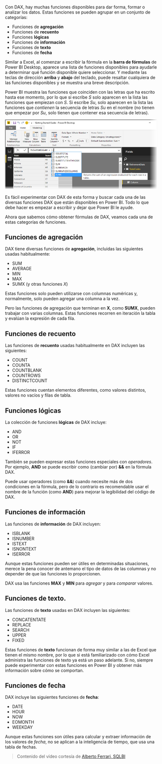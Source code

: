 Con DAX, hay muchas funciones disponibles para dar forma, formar o analizar los datos. Estas funciones se pueden agrupar en un conjunto de categorías:

* Funciones de **agregación**
* Funciones de **recuento**
* Funciones **lógicas**
* Funciones de **información**
* Funciones de **texto**
* Funciones de **fecha**

Similar a Excel, al comenzar a escribir la fórmula en la **barra de fórmulas** de Power BI Desktop, aparece una lista de funciones disponibles para ayudarle a determinar qué función disponible quiere seleccionar. Y mediante las teclas de dirección **arriba** y **abajo** del teclado, puede resaltar cualquiera de las funciones disponibles y se muestra una breve descripción.

Power BI muestra las funciones que coinciden con las letras que ha escrito hasta ese momento, por lo que si escribe *S* solo aparecen en la lista las funciones que empiezan con *S*. Si escribe *Su*, solo aparecen en la lista las funciones que *contienen* la secuencia de letras *Su* en el nombre (no tienen que empezar por *Su*, solo tienen que contener esa secuencia de letras).

![](media/7-3-dax-functions/dax-functions_1.png)

Es fácil experimentar con DAX de esta forma y buscar cada una de las diversas funciones DAX que están disponibles en Power BI. Todo lo que debe hacer es empezar a escribir y dejar que Power BI le ayude.

Ahora que sabemos cómo obtener fórmulas de DAX, veamos cada una de estas categorías de funciones.

## <a name="aggregation-functions"></a>Funciones de agregación
DAX tiene diversas funciones de **agregación**, incluidas las siguientes usadas habitualmente:

* SUM
* AVERAGE
* MIN
* MAX
* SUMX (y otras funciones *X*)

Estas funciones solo pueden utilizarse con columnas numéricas y, normalmente, solo pueden agregar una columna a la vez.

Pero las funciones de agregación que terminan en **X**, como **SUMX**, pueden trabajar con varias columnas. Estas funciones recorren en iteración la tabla y evalúan la expresión de cada fila.

## <a name="counting-functions"></a>Funciones de recuento
Las funciones de **recuento** usadas habitualmente en DAX incluyen las siguientes:

* COUNT
* COUNTA
* COUNTBLANK
* COUNTROWS
* DISTINCTCOUNT

Estas funciones cuentan elementos diferentes, como valores distintos, valores no vacíos y filas de tabla.

## <a name="logical-functions"></a>Funciones lógicas
La colección de funciones **lógicas** de DAX incluye:

* AND
* OR
* NOT
* IF
* IFERROR

También se pueden expresar estas funciones especiales con *operadores*. Por ejemplo, **AND** se puede escribir como (cambiar por) **&&** en la fórmula DAX.

Puede usar operadores (como **&&**) cuando necesite más de dos condiciones en la fórmula, pero de lo contrario es recomendable usar el nombre de la función (como **AND**) para mejorar la legibilidad del código de DAX.

## <a name="information-functions"></a>Funciones de información
Las funciones de **información** de DAX incluyen:

* ISBLANK
* ISNUMBER
* ISTEXT
* ISNONTEXT
* ISERROR

Aunque estas funciones pueden ser útiles en determinadas situaciones, merece la pena conocer de antemano el tipo de datos de las columnas y no depender de que las funciones lo proporcionen.

DAX usa las funciones **MAX** y **MIN** para *agregar* y para *comparar* valores.

## <a name="text-functions"></a>Funciones de texto.
Las funciones de **texto** usadas en DAX incluyen las siguientes:

* CONCATENTATE
* REPLACE
* SEARCH
* UPPER
* FIXED

Estas funciones de **texto** funcionan de forma muy similar a las de Excel que tienen el mismo nombre, por lo que si está familiarizado con cómo Excel administra las funciones de texto ya está un paso adelante. Si no, siempre puede experimentar con estas funciones en Power BI y obtener más información sobre cómo se comportan.

## <a name="date-functions"></a>Funciones de fecha
DAX incluye las siguientes funciones de **fecha**:

* DATE
* HOUR
* NOW
* EOMONTH
* WEEKDAY

Aunque estas funciones son útiles para calcular y extraer información de los valores de *fecha*, no se aplican a la inteligencia de tiempo, que usa una tabla de fechas.

> Contenido del vídeo cortesía de [Alberto Ferrari, SQLBI](http://www.sqlbi.com/learning-dax)
> 
> 

